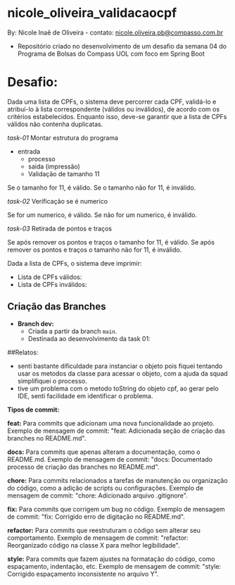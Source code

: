 # nicole_oliveira_validacaocpf

By: Nicole Inaê de Oliveira - contato: nicole.oliveira.pb@compasso.com.br

- Repositório criado no desenvolvimento de um desafio da semana 04 do Programa de Bolsas do Compass UOL com foco em Spring Boot

# **Desafio:**
Dada uma lista de CPFs,
o sistema deve percorrer cada CPF, validá-lo e atribuí-lo à lista correspondente (válidos ou inválidos),
de acordo com os critérios estabelecidos.
Enquanto isso, deve-se garantir que a lista de CPFs válidos não contenha duplicatas.

  *task-01*
  Montar estrutura do programa
  - entrada
    - processo
    - saida (impressão)
    - Validação de tamanho 11

  Se o tamanho for 11, é válido.
  Se o tamanho não for 11, é inválido.

  *task-02*
  Verificação se é numerico

  Se for um numerico, é válido.
  Se não for um numerico, é inválido.

  *task-03*
  Retirada de pontos e traços

  Se após remover os pontos e traços o tamanho for 11, é válido.
  Se após remover os pontos e traços o tamanho não for 11, é inválido.


Dada a lista de CPFs, o sistema deve imprimir:
 - Lista de CPFs válidos:
 - Lista de CPFs inválidos:

## Criação das Branches

- **Branch dev:**
    - Criada a partir da branch `main`.
    - Destinada ao desenvolvimento da task 01:


##Relatos:
- senti bastante dificuldade para instanciar o objeto pois fiquei tentando usar os metodos da classe para acessar o objeto, com a ajuda da squad simplifiquei o processo.
- tive um problema com o metodo toString do objeto cpf, ao gerar pelo IDE, senti facilidade em identificar o problema.


**Tipos de commit:**

**feat:** Para commits que adicionam uma nova funcionalidade ao projeto. Exemplo de mensagem de commit: "feat: Adicionada seção de criação das branches no README.md".

**docs:** Para commits que apenas alteram a documentação, como o README.md. Exemplo de mensagem de commit: "docs: Documentado processo de criação das branches no README.md".

**chore:** Para commits relacionados a tarefas de manutenção ou organização do código, como a adição de scripts ou configurações. Exemplo de mensagem de commit: "chore: Adicionado arquivo .gitignore".

**fix:** Para commits que corrigem um bug no código. Exemplo de mensagem de commit: "fix: Corrigido erro de digitação no README.md".

**refactor:** Para commits que reestruturam o código sem alterar seu comportamento. Exemplo de mensagem de commit: "refactor: Reorganizado código na classe X para melhor legibilidade".

**style:** Para commits que fazem ajustes na formatação do código, como espaçamento, indentação, etc. Exemplo de mensagem de commit: "style: Corrigido espaçamento inconsistente no arquivo Y".

